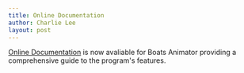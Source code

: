 ```yaml
---
title: Online Documentation
author: Charlie Lee
layout: post
---
```

[Online Documentation](http://boatsanimator.readthedocs.io/) is now avaliable for Boats Animator providing a comprehensive guide to the program's features.